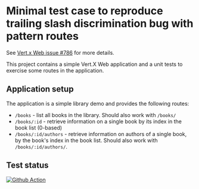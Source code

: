 # Minimal test case to reproduce trailing slash discrimination bug with pattern routes

See [Vert.x Web issue #786](https://github.com/vert-x3/vertx-web/issues/786) for more details.

This project contains a simple Vert.X Web application and a unit tests to exercise some routes in the application.

## Application setup

The application is a simple library demo and provides the following routes:

 * `/books` - list all books in the library. Should also work with `/books/`
 * `/books/:id` - retrieve information on a single book by its index in the book list (0-based)
 * `/books/:id/authors` - retrieve information on authors of a single book, by the book's index
     in the book list. Should also work with `/books/:id/authors/`.

## Test status

[![Github Action](https://github.com/guss77/vertx-web-bug-786/actions/workflows/maven.yml/badge.svg)](https://github.com/guss77/vertx-web-bug-786/actions/workflows/maven.yml)
